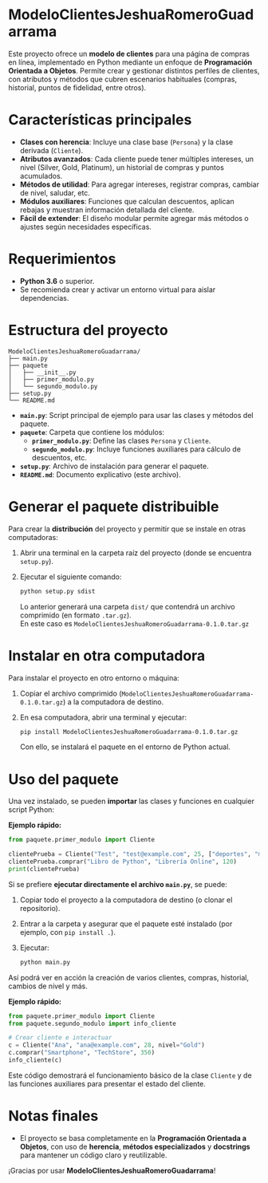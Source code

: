 # ModeloClientesJeshuaRomeroGuadarrama

Este proyecto ofrece un **modelo de clientes** para una página de compras en línea, implementado en Python mediante un enfoque de **Programación Orientada a Objetos**. Permite crear y gestionar distintos perfiles de clientes, con atributos y métodos que cubren escenarios habituales (compras, historial, puntos de fidelidad, entre otros).

# Características principales

- **Clases con herencia**: Incluye una clase base (`Persona`) y la clase derivada (`Cliente`).
- **Atributos avanzados**: Cada cliente puede tener múltiples intereses, un nivel (Silver, Gold, Platinum), un historial de compras y puntos acumulados.
- **Métodos de utilidad**: Para agregar intereses, registrar compras, cambiar de nivel, saludar, etc.
- **Módulos auxiliares**: Funciones que calculan descuentos, aplican rebajas y muestran información detallada del cliente.
- **Fácil de extender**: El diseño modular permite agregar más métodos o ajustes según necesidades específicas.

# Requerimientos

- **Python 3.6** o superior.
- Se recomienda crear y activar un entorno virtual para aislar dependencias.

# Estructura del proyecto

```text
ModeloClientesJeshuaRomeroGuadarrama/
├── main.py
├── paquete
│   ├── __init__.py
│   ├── primer_modulo.py
│   └── segundo_modulo.py
├── setup.py
└── README.md
```

- **`main.py`**: Script principal de ejemplo para usar las clases y métodos del paquete.
- **`paquete`**: Carpeta que contiene los módulos:
  - **`primer_modulo.py`**: Define las clases `Persona` y `Cliente`.
  - **`segundo_modulo.py`**: Incluye funciones auxiliares para cálculo de descuentos, etc.
- **`setup.py`**: Archivo de instalación para generar el paquete.
- **`README.md`**: Documento explicativo (este archivo).

# Generar el paquete distribuible

Para crear la **distribución** del proyecto y permitir que se instale en otras computadoras:

1. Abrir una terminal en la carpeta raíz del proyecto (donde se encuentra `setup.py`).
2. Ejecutar el siguiente comando:

   ```bash
   python setup.py sdist
   ```

   Lo anterior generará una carpeta `dist/` que contendrá un archivo comprimido (en formato `.tar.gz`).  
   En este caso es `ModeloClientesJeshuaRomeroGuadarrama-0.1.0.tar.gz`

# Instalar en otra computadora

Para instalar el proyecto en otro entorno o máquina:

1. Copiar el archivo comprimido (`ModeloClientesJeshuaRomeroGuadarrama-0.1.0.tar.gz`) a la computadora de destino.
2. En esa computadora, abrir una terminal y ejecutar:

   ```bash
   pip install ModeloClientesJeshuaRomeroGuadarrama-0.1.0.tar.gz
   ```

   Con ello, se instalará el paquete en el entorno de Python actual.

# Uso del paquete

Una vez instalado, se pueden **importar** las clases y funciones en cualquier script Python:

**Ejemplo rápido:**

```python
from paquete.primer_modulo import Cliente

clientePrueba = Cliente("Test", "test@example.com", 25, ["deportes", "moda"])
clientePrueba.comprar("Libro de Python", "Librería Online", 120)
print(clientePrueba)
```

Si se prefiere **ejecutar directamente el archivo `main.py`**, se puede:

1. Copiar todo el proyecto a la computadora de destino (o clonar el repositorio).
2. Entrar a la carpeta y asegurar que el paquete esté instalado (por ejemplo, con `pip install .`).
3. Ejecutar:

   ```bash
   python main.py
   ```

Así podrá ver en acción la creación de varios clientes, compras, historial, cambios de nivel y más.

**Ejemplo rápido:**

```python
from paquete.primer_modulo import Cliente
from paquete.segundo_modulo import info_cliente

# Crear cliente e interactuar
c = Cliente("Ana", "ana@example.com", 28, nivel="Gold")
c.comprar("Smartphone", "TechStore", 350)
info_cliente(c)
```

Este código demostrará el funcionamiento básico de la clase `Cliente` y de las funciones auxiliares para presentar el estado del cliente.

# Notas finales

- El proyecto se basa completamente en la **Programación Orientada a Objetos**, con uso de **herencia**, **métodos especializados** y **docstrings** para mantener un código claro y reutilizable.

¡Gracias por usar **ModeloClientesJeshuaRomeroGuadarrama**!